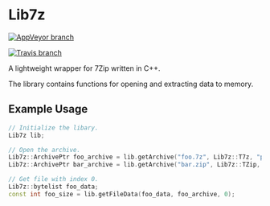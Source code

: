 # Lib7z

[![AppVeyor branch](https://img.shields.io/appveyor/ci/cjtallman/Lib7z/master.svg)](https://ci.appveyor.com/project/cjtallman/Lib7z/branch/master)

[![Travis branch](https://img.shields.io/travis/cjtallman/Lib7z/master.svg)](https://travis-ci.org/cjtallman/Lib7z)

A lightweight wrapper for 7Zip written in C++.

The library contains functions for opening and extracting data to memory.

## Example Usage

```cpp
// Initialize the libary.
Lib7z lib;

// Open the archive.
Lib7z::ArchivePtr foo_archive = lib.getArchive("foo.7z", Lib7z::T7z, "password");
Lib7z::ArchivePtr bar_archive = lib.getArchive("bar.zip", Lib7z::TZip, "password");

// Get file with index 0.
Lib7z::bytelist foo_data;
const int foo_size = lib.getFileData(foo_data, foo_archive, 0);
```
